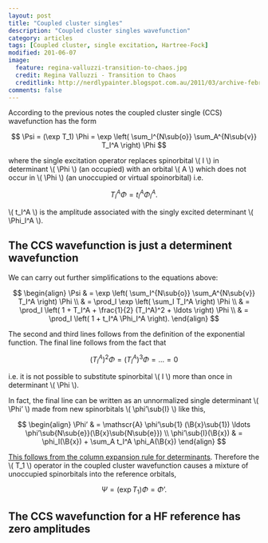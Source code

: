 ```yaml
---
layout: post
title: "Coupled cluster singles"
description: "Coupled cluster singles wavefunction"
category: articles
tags: [Coupled cluster, single excitation, Hartree-Fock]
modified: 201-06-07
image:
  feature: regina-valluzzi-transition-to-chaos.jpg
  credit: Regina Valluzzi - Transition to Chaos
  creditlink: http://nerdlypainter.blogspot.com.au/2011/03/archive-february-newsletter-featuring.html
comments: false
---
```


According to the previous notes the coupled cluster single (CCS) wavefunction 
has the form

$$
\Psi = (\exp T_1) \Phi
     = \exp \left( \sum_I^{N\sub{o}} \sum_A^{N\sub{v}} T_I^A \right) \Phi
$$

where the single excitation operator replaces spinorbital \\( I \\)
in determinant \\( \Phi \\) (an occupied) with an orbital
\\( A \\) which does not occur in \\( \Phi \\) (an unoccupied or virtual
spoinorbital) i.e.

$$
T_I^A \Phi = t_I^A \Phi_I^A.
$$

\\( t_I^A \\) is the amplitude associated with the singly
excited determinant \\( \Phi_I^A \\).

## The CCS wavefunction is just a determinent wavefunction

We can carry out further simplifications to the equations above:

$$
\begin{align}
\Psi & = \exp \left( \sum_I^{N\sub{o}} \sum_A^{N\sub{v}} T_I^A \right) \Phi \\
     & = \prod_I  \exp \left( \sum_I T_I^A \right) \Phi \\
     & = \prod_I \left( 1 + T_I^A + \frac{1}{2} (T_I^A)^2 + \ldots \right) \Phi \\
     & = \prod_I \left( 1 + t_I^A \Phi_I^A \right).
\end{align}
$$

The second and third lines follows from the definition of the exponential function.
The final line follows from the fact that

$$
(T_I^A)^2\Phi = (T_I^A)^3\Phi = \ldots = 0
$$

i.e. it is not possible to substitute spinorbital \\( I \\) more than once in
determinant \\( \Phi \\).

In fact, the final line can be written as an unnormalized single determinant
\\( \Phi’ \\) made from new spinorbitals \\( \phi’\sub{I} \\) like this,

$$
\begin{align}
\Phi’ & = \mathscr{A} \phi’\sub{1}       (\B{x}\sub{1}) \ldots
                      \phi’\sub{N\sub{e}}(\B{x}\sub{N\sub{e}}) \\
\phi’\sub{I}(\B{x}) & = \phi_I(\B{x}) + \sum_A t_I^A \phi_A(\B{x})
\end{align}
$$

[This follows from the column expansion rule for determinants](http://en.wikipedia.org/wiki/Determinant).
Therefore the \\( T_1 \\) operator in the coupled cluster wavefunction
causes a mixture of unoccupied spinorbitals into the reference orbitals,

$$
\Psi = (\exp T_1) \Phi = \Phi’.
$$


## The CCS wavefunction for a HF reference has zero amplitudes



